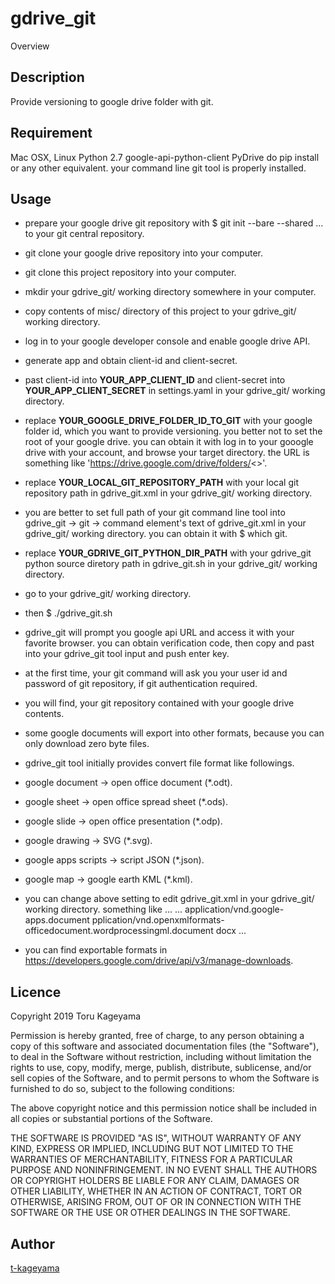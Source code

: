 gdrive_git
====

Overview

## Description
Provide versioning to google drive folder with git.

## Requirement
Mac OSX, Linux
Python 2.7
google-api-python-client
PyDrive
do pip install or any other equivalent.
your command line git tool is properly installed.

## Usage
* prepare your google drive git repository with $ git init --bare --shared ... to your git central repository.
* git clone your google drive repository into your computer.
* git clone this project repository into your computer.
* mkdir your gdrive_git/ working directory somewhere in your computer.
* copy contents of misc/ directory of this project to your gdrive_git/ working directory.
* log in to your google developer console and enable google drive API.
* generate app and obtain client-id and client-secret.
* past client-id into __YOUR_APP_CLIENT_ID__ and client-secret into __YOUR_APP_CLIENT_SECRET__ in settings.yaml in your gdrive_git/ working directory.
* replace __YOUR_GOOGLE_DRIVE_FOLDER_ID_TO_GIT__ with your google folder id, which you want to provide versioning. you better not to set the root of your google drive. you can obtain it with log in to your gooogle drive with your account, and browse your target directory. the URL is something like 'https://drive.google.com/drive/folders/<<YOUR-GOOGLE-DRIVE-FOLDER-ID>>'.
* replace __YOUR_LOCAL_GIT_REPOSITORY_PATH__ with your local git repository path in gdrive_git.xml in your gdrive_git/ working directory.
* you are better to set full path of your git command line tool into gdrive_git -> git -> command element's text of gdrive_git.xml in your gdrive_git/ working directory. you can obtain it with $ which git.
* replace __YOUR_GDRIVE_GIT_PYTHON_DIR_PATH__ with your gdrive_git python source diretory path in gdrive_git.sh in your gdrive_git/ working directory.
* go to your gdrive_git/ working directory.
* then $ ./gdrive_git.sh
* gdrive_git will prompt you google api URL and access it with your favorite browser. you can obtain verification code, then copy and past into your gdrive_git tool input and push enter key.
* at the first time, your git command will ask you your user id and password of git repository, if git authentication required.
* you will find, your git repository contained with your google drive contents.

* some google documents will export into other formats, because you can only download zero byte files.
* gdrive_git tool initially provides convert file format like followings.
* google document -> open office document (*.odt).
* google sheet -> open office spread sheet (*.ods).
* google slide -> open office presentation (*.odp).
* google drawing -> SVG (*.svg).
* google apps scripts -> script JSON (*.json).
* google map -> google earth KML (*.kml).
* you can change above setting to edit gdrive_git.xml in your gdrive_git/ working directory. something like ...
            ...
			<converts><!-- google documents convert configurations. -->
				<convert><!-- google document to microsoft word. -->
					<from>application/vnd.google-apps.document</from>
					<to>pplication/vnd.openxmlformats-officedocument.wordprocessingml.document</to>
					<extension>docx</extension>
				</convert>
                ...
* you can find exportable formats in https://developers.google.com/drive/api/v3/manage-downloads.

## Licence

Copyright 2019 Toru Kageyama

Permission is hereby granted, free of charge, to any person obtaining a copy of this software and associated documentation files (the "Software"), to deal in the Software without restriction, including without limitation the rights to use, copy, modify, merge, publish, distribute, sublicense, and/or sell copies of the Software, and to permit persons to whom the Software is furnished to do so, subject to the following conditions:

The above copyright notice and this permission notice shall be included in all copies or substantial portions of the Software.

THE SOFTWARE IS PROVIDED "AS IS", WITHOUT WARRANTY OF ANY KIND, EXPRESS OR IMPLIED, INCLUDING BUT NOT LIMITED TO THE WARRANTIES OF MERCHANTABILITY, FITNESS FOR A PARTICULAR PURPOSE AND NONINFRINGEMENT. IN NO EVENT SHALL THE AUTHORS OR COPYRIGHT HOLDERS BE LIABLE FOR ANY CLAIM, DAMAGES OR OTHER LIABILITY, WHETHER IN AN ACTION OF CONTRACT, TORT OR OTHERWISE, ARISING FROM, OUT OF OR IN CONNECTION WITH THE SOFTWARE OR THE USE OR OTHER DEALINGS IN THE SOFTWARE.

## Author

[t-kageyama](https://github.com/t-kageyama)
